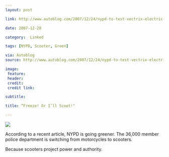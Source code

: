 ```yaml
---
layout: post

link: http://www.autoblog.com/2007/12/24/nypd-to-test-vectrix-electric-scooters-next-month/

date: 2007-12-28

category:  Linked 

tags: [NYPD, Scooter, Green]

via: Autoblog
source: http://www.autoblog.com/2007/12/24/nypd-to-test-vectrix-electric-scooters-next-month/

image:
 feature: 
 header: 
 credit: 
 credit link: 

subtitle: 

title: “Freeze! Or I’ll Scoot!"

---
```


<img class="post" src="http://o.aolcdn.com/dims-shared/dims3/GLOB/legacy_thumbnail/800x450/format/jpg/quality/85/http://www.blogcdn.com/green.autoblog.com/media/2007/12/nypd.jpg"/>



 According to a recent article, NYPD is going greener.  The 36,000 member police department is switching from motorcycles to scooters.  
 
 Because scooters project power and authority.
